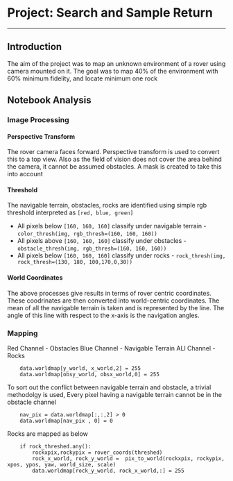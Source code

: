 # Project: Search and Sample Return
---

## Introduction 
The aim of the project was to map an unknown environment of a rover using camera mounted on it. The goal was to map 40% of the environment with 60% minimum fidelity, and locate minimum one rock

## Notebook Analysis
### Image Processing

#### Perspective Transform
The rover camera faces forward. Perspective transform is used to convert this to a top view. 
Also as the field of vision does not cover the area behind the camera, it cannot be assumed obstacles.
A mask is created to take this into account

#### Threshold 
The navigable terrain, obstacles, rocks are identified using simple rgb threshold interpreted as `[red, blue, green]`
* All pixels below `[160, 160, 160]` classify under navigable terrain - `color_thresh(img, rgb_thresh=(160, 160, 160))`
* All pixels above `[160, 160, 160]` classify under obstacles - `obstacle_thresh(img, rgb_thresh=(160, 160, 160))`
* All pixels below `[160, 160, 160]` classify under rocks - `rock_thresh(img, rock_thresh=(130, 180, 100,170,0,30))`

#### World Coordinates 
The above processes give results in terms of rover centric coordinates. These coodrinates are then converted into world-centric coordinates. The mean of all the navigable terrain is taken and is represented by the line. The angle of this line with respect to the x-axis is the navigation angles. 

### Mapping 
Red Channel - Obstacles
Blue Channel - Navigable Terrain 
ALl Channel - Rocks

```
    data.worldmap[y_world, x_world,2] = 255
    data.worldmap[obsy_world, obsx_world,0] = 255
```
To sort out the conflict between navigable terrain and obstacle, a trivial methodolgy is used,
Every pixel having a navigable terrain cannot be in the obstacle channel

```
    nav_pix = data.worldmap[:,:,2] > 0
    data.worldmap[nav_pix , 0] = 0
```
Rocks are mapped as below

```
    if rock_threshed.any():
        rockxpix,rockypix = rover_coords(threshed)
        rock_x_world, rock_y_world =  pix_to_world(rockxpix, rockypix, xpos, ypos, yaw, world_size, scale)
        data.worldmap[rock_y_world, rock_x_world,:] = 255
```
